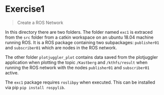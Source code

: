 # Exercise1 
> Create a ROS Network

In this directory there are two folders. The folder named ``exc1`` is extraced from the `src` folder from a catkin workspace on an ubuntu 18.04 machine running ROS. It is a ROS package containing two subpackages: `publisher01` and `subscriber01` which are nodes in the ROS network.

The other folder ``plotjuggler_plot`` contains data saved from the plotjuggler application when plotting the topic `/Kastberg` and `/kthfs/result` when running the ROS network with the nodes `publisher01` and `subscriber01` active.


The `exc1` package requires `roslibpy` when executed. This can be installed via pip `pip install rospylib`.